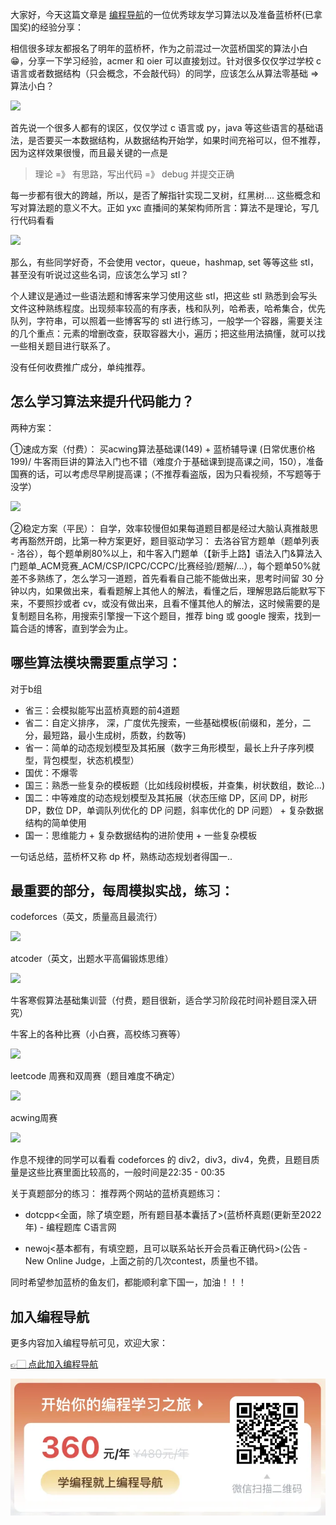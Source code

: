 大家好，今天这篇文章是 [编程导航](https://yuyuanweb.feishu.cn/wiki/VC1qwmX9diCBK3kidyec74vFnde)的一位优秀球友学习算法以及准备蓝桥杯(已拿国奖)的经验分享：

相信很多球友都报名了明年的蓝桥杯，作为之前混过一次蓝桥国奖的算法小白😁，分享一下学习经验，acmer 和 oier 可以直接划过。针对很多仅仅学过学校 c 语言或者数据结构（只会概念，不会敲代码）的同学，应该怎么从算法零基础 => 算法小白？

![](https://files.mdnice.com/user/31817/13967339-f9ee-45cd-a43c-b8f8cef23c02.png)



首先说一个很多人都有的误区，仅仅学过 c 语言或 py，java 等这些语言的基础语法，是否要买一本数据结构，从数据结构开始学，如果时间充裕可以，但不推荐，因为这样效果很慢，而且最关键的一点是
> 理论 =》  有思路，写出代码 =》 debug 并提交正确

每一步都有很大的跨越，所以，是否了解指针实现二叉树，红黑树.... 这些概念和写对算法题的意义不大。正如 yxc 直播间的某架构师所言：算法不是理论，写几行代码看看 


![](https://files.mdnice.com/user/31817/da002d26-5763-4e22-a932-614fc3635b21.png)


那么，有些同学好奇，不会使用 vector，queue，hashmap, set 等等这些 stl，甚至没有听说过这些名词，应该怎么学习 stl？

个人建议是通过一些语法题和博客来学习使用这些 stl，把这些 stl 熟悉到会写头文件这种熟练程度。出现频率较高的有序表，栈和队列，哈希表，哈希集合，优先队列，字符串，可以照着一些博客写的 stl 进行练习，一般学一个容器，需要关注的几个重点：元素的增删改查，获取容器大小，遍历；把这些用法搞懂，就可以找一些相关题目进行联系了。

没有任何收费推广成分，单纯推荐。

## 怎么学习算法来提升代码能力？

两种方案：

①速成方案（付费）： 买acwing算法基础课(149) + 蓝桥辅导课 (日常优惠价格199)/ 牛客雨巨讲的算法入门也不错（难度介于基础课到提高课之间，150），准备国赛的话，可以考虑尽早刷提高课；（不推荐看盗版，因为只看视频，不写题等于没学）

![](https://files.mdnice.com/user/31817/ae8dfdaa-2fd8-45fd-9af1-bd2d9ad90865.png)

②稳定方案（平民）： 自学，效率较慢但如果每道题目都是经过大脑认真推敲思考再豁然开朗，比第一种方案更好，题目驱动学习： 去洛谷官方题单（题单列表 - 洛谷），每个题单刷80%以上，和牛客入门题单（【新手上路】语法入门&算法入门题单_ACM竞赛_ACM/CSP/ICPC/CCPC/比赛经验/题解/...），每个题单50%就差不多熟练了，怎么学习一道题，首先看看自己能不能做出来，思考时间留 30 分钟以内，如果做出来，看看题解上其他人的解法，看懂之后，理解思路后能默写下来，不要照抄或者 cv，或没有做出来，且看不懂其他人的解法，这时候需要的是复制题目名称，用搜索引擎搜一下这个题目，推荐 bing 或 google 搜索，找到一篇合适的博客，直到学会为止。

## 哪些算法模块需要重点学习：
对于b组
- 省三：会模拟能写出蓝桥真题的前4道题
- 省二：自定义排序， 深，广度优先搜索，一些基础模板(前缀和，差分，二分，最短路，最小生成树，质数，约数等)
- 省一：简单的动态规划模型及其拓展（数字三角形模型，最长上升子序列模型，背包模型，状态机模型）
- 国优：不爆零
- 国三：熟悉一些复杂的模板题（比如线段树模板，并查集，树状数组，数论...)
- 国二：中等难度的动态规划模型及其拓展（状态压缩 DP，区间 DP，树形 DP，数位 DP，单调队列优化的 DP 问题，斜率优化的 DP 问题） + 复杂数据结构的简单使用
- 国一：思维能力 + 复杂数据结构的进阶使用 + 一些复杂模板

一句话总结，蓝桥杯又称 dp 杯，熟练动态规划者得国一..

## 最重要的部分，每周模拟实战，练习：
codeforces（英文，质量高且最流行）

![](https://files.mdnice.com/user/31817/791185d7-453d-454a-884e-6a909812813f.png)


atcoder（英文，出题水平高偏锻炼思维）


![](https://files.mdnice.com/user/31817/d0bf3ec8-d136-4ef7-8333-cbdc40b1c7a6.png)


牛客寒假算法基础集训营（付费，题目很新，适合学习阶段花时间补题目深入研究）

牛客上的各种比赛（小白赛，高校练习赛等）

![](https://files.mdnice.com/user/31817/db6b3a94-124a-4220-b6f8-35402d6a1090.png)


leetcode 周赛和双周赛（题目难度不确定）

![](https://files.mdnice.com/user/31817/05dedb58-3aff-4eb7-9ddd-3577784483ec.png)


acwing周赛


![](https://files.mdnice.com/user/31817/6b327e25-3e65-489e-8c38-f1e4a10a6ecd.png)


作息不规律的同学可以看看 codeforces 的 div2，div3，div4，免费，且题目质量是这些比赛里面比较高的，一般时间是22:35 - 00:35



关于真题部分的练习：
推荐两个网站的蓝桥真题练习：
- dotcpp<全面，除了填空题，所有题目基本囊括了>(蓝桥杯真题(更新至2022年) - 编程题库 C语言网

- newoj<基本都有，有填空题，且可以联系站长开会员看正确代码>(公告 - New Online Judge，上面之前的几次contest，质量也不错。

同时希望参加蓝桥的鱼友们，都能顺利拿下国一，加油！！！

## 加入编程导航

更多内容加入编程导航可见，欢迎大家：

[👉🏻 点此加入编程导航](https://yuyuanweb.feishu.cn/wiki/SDtMwjR1DituVpkz5MLc3fZLnzb)

![微信扫码领券加入](../../../image/join_us.png)
